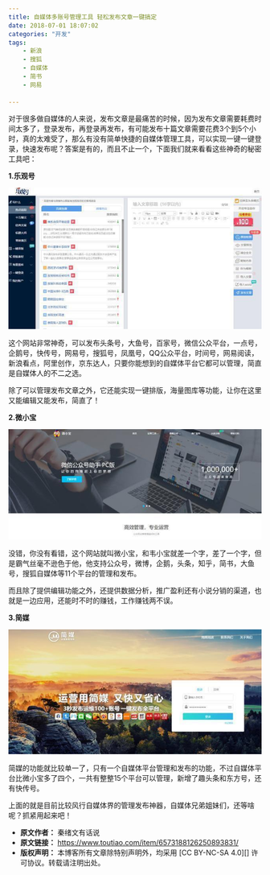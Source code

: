 ```yaml
---
title: 自媒体多账号管理工具 轻松发布文章一键搞定
date: 2018-07-01 18:07:02
categories: "开发"
tags:
	- 新浪
	- 搜狐
	- 自媒体
	- 简书
	- 网易

---
```


对于很多做自媒体的人来说，发布文章是最痛苦的时候，因为发布文章需要耗费时间太多了，登录发布，再登录再发布，有可能发布十篇文章需要花费3个到5个小时，真的太难受了，那么有没有简单快捷的自媒体管理工具，可以实现一键一键登录，快速发布呢？答案是有的，而且不止一个，下面我们就来看看这些神奇的秘密工具吧：

**1.乐观号**

![自媒体多账号管理工具 轻松发布文章一键搞定][I3Q2-EUUQ-YQ3Q.jpg]

这个网站非常神奇，可以发布头条号，大鱼号，百家号，微信公众平台，一点号，企鹅号，快传号，网易号，搜狐号，凤凰号，QQ公众平台，时间号，网易阅读，新浪看点，阿里创作，京东达人，只要你能想到的自媒体平台它都可以管理，简直是自媒体人的不二之选。

除了可以管理发布文章之外，它还能实现一键排版，海量图库等功能，让你在这里又能编辑又能发布，简直了！

**2.微小宝**

![自媒体多账号管理工具 轻松发布文章一键搞定][QI2E-7J36-JBQY.jpg]

没错，你没有看错，这个网站就叫微小宝，和韦小宝就差一个字，差了一个字，但是霸气丝毫不逊色于他，他支持公众号，微博，企鹅，头条，知乎，简书，大鱼号，搜狐自媒体等11个平台的管理和发布。

而且除了提供编辑功能之外，还提供数据分析，推广盈利还有小说分销的渠道，也就是一边应用，还能时不时的赚钱，工作赚钱两不误。

**3.简媒**

![自媒体多账号管理工具 轻松发布文章一键搞定][YMNR-F3ZM-VZFY.jpg]

简媒的功能就比较单一了，只有一个自媒体平台管理和发布的功能，不过自媒体平台比微小宝多了四个，一共有整整15个平台可以管理，新增了趣头条和东方号，还有快传号。

上面的就是目前比较风行自媒体界的管理发布神器，自媒体兄弟姐妹们，还等啥呢？抓紧用起来吧！


[I3Q2-EUUQ-YQ3Q.jpg]: static/resources/crawler/I3Q2-EUUQ-YQ3Q.jpg
[QI2E-7J36-JBQY.jpg]: static/resources/crawler/QI2E-7J36-JBQY.jpg
[YMNR-F3ZM-VZFY.jpg]: static/resources/crawler/YMNR-F3ZM-VZFY.jpg
 *  **原文作者：** 秦绪文有话说
 *  **原文链接：** https://www.toutiao.com/item/6573188126250893831/
 *  **版权声明：** 本博客所有文章除特别声明外，均采用 [CC BY-NC-SA 4.0][] 许可协议。转载请注明出处。
